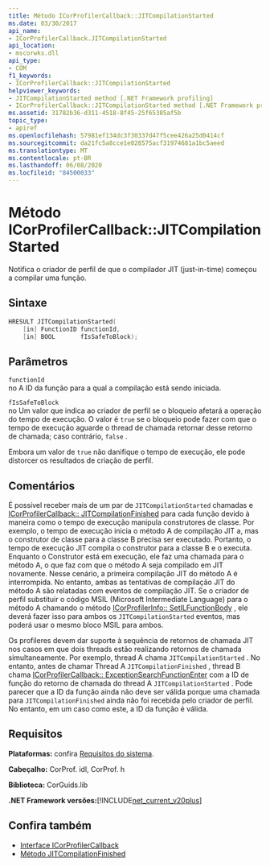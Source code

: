 ```yaml
---
title: Método ICorProfilerCallback::JITCompilationStarted
ms.date: 03/30/2017
api_name:
- ICorProfilerCallback.JITCompilationStarted
api_location:
- mscorwks.dll
api_type:
- COM
f1_keywords:
- ICorProfilerCallback::JITCompilationStarted
helpviewer_keywords:
- JITCompilationStarted method [.NET Framework profiling]
- ICorProfilerCallback::JITCompilationStarted method [.NET Framework profiling]
ms.assetid: 31782b36-d311-4518-8f45-25f65385af5b
topic_type:
- apiref
ms.openlocfilehash: 57981ef134dc3f30337d47f5cee426a25d0414cf
ms.sourcegitcommit: da21fc5a8cce1e028575acf31974681a1bc5aeed
ms.translationtype: MT
ms.contentlocale: pt-BR
ms.lasthandoff: 06/08/2020
ms.locfileid: "84500033"
---
```

# <a name="icorprofilercallbackjitcompilationstarted-method"></a>Método ICorProfilerCallback::JITCompilationStarted
Notifica o criador de perfil de que o compilador JIT (just-in-time) começou a compilar uma função.  
  
## <a name="syntax"></a>Sintaxe  
  
```cpp  
HRESULT JITCompilationStarted(  
    [in] FunctionID functionId,  
    [in] BOOL       fIsSafeToBlock);  
```  
  
## <a name="parameters"></a>Parâmetros  
 `functionId`  
 no A ID da função para a qual a compilação está sendo iniciada.  
  
 `fIsSafeToBlock`  
 no Um valor que indica ao criador de perfil se o bloqueio afetará a operação do tempo de execução. O valor é `true` se o bloqueio pode fazer com que o tempo de execução aguarde o thread de chamada retornar desse retorno de chamada; caso contrário, `false` .  
  
 Embora um valor de `true` não danifique o tempo de execução, ele pode distorcer os resultados de criação de perfil.  
  
## <a name="remarks"></a>Comentários  
 É possível receber mais de um par de `JITCompilationStarted` chamadas e [ICorProfilerCallback:: JITCompilationFinished](icorprofilercallback-jitcompilationfinished-method.md) para cada função devido à maneira como o tempo de execução manipula construtores de classe. Por exemplo, o tempo de execução inicia o método A de compilação JIT a, mas o construtor de classe para a classe B precisa ser executado. Portanto, o tempo de execução JIT compila o construtor para a classe B e o executa. Enquanto o Construtor está em execução, ele faz uma chamada para o método A, o que faz com que o método A seja compilado em JIT novamente. Nesse cenário, a primeira compilação JIT do método A é interrompida. No entanto, ambas as tentativas de compilação JIT do método A são relatadas com eventos de compilação JIT. Se o criador de perfil substituir o código MSIL (Microsoft Intermediate Language) para o método A chamando o método [ICorProfilerInfo:: SetILFunctionBody](icorprofilerinfo-setilfunctionbody-method.md) , ele deverá fazer isso para ambos os `JITCompilationStarted` eventos, mas poderá usar o mesmo bloco MSIL para ambos.  
  
 Os profileres devem dar suporte à sequência de retornos de chamada JIT nos casos em que dois threads estão realizando retornos de chamada simultaneamente. Por exemplo, thread A chama `JITCompilationStarted` . No entanto, antes de chamar Thread A `JITCompilationFinished` , thread B chama [ICorProfilerCallback:: ExceptionSearchFunctionEnter](icorprofilercallback-exceptionsearchfunctionenter-method.md) com a ID de função do retorno de chamada do thread A `JITCompilationStarted` . Pode parecer que a ID da função ainda não deve ser válida porque uma chamada para `JITCompilationFinished` ainda não foi recebida pelo criador de perfil. No entanto, em um caso como este, a ID da função é válida.  
  
## <a name="requirements"></a>Requisitos  
 **Plataformas:** confira [Requisitos do sistema](../../get-started/system-requirements.md).  
  
 **Cabeçalho:** CorProf. idl, CorProf. h  
  
 **Biblioteca:** CorGuids.lib  
  
 **.NET Framework versões:**[!INCLUDE[net_current_v20plus](../../../../includes/net-current-v20plus-md.md)]  
  
## <a name="see-also"></a>Confira também

- [Interface ICorProfilerCallback](icorprofilercallback-interface.md)
- [Método JITCompilationFinished](icorprofilercallback-jitcompilationfinished-method.md)
